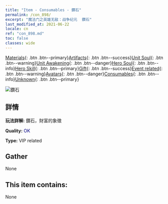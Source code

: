 ```yaml
---
title: "Item - Consumables - 鑽石"
permalink: /con_898/
excerpt: "魔法门之英雄无敌：战争纪元  鑽石"
last_modified_at: 2021-06-22
locale: cn
ref: "con_898.md"
toc: false
classes: wide
---
```

 [Materials](/ItemsCN/){: .btn .btn--primary}[Artifacts](/ItemsCN/Artifacts/){: .btn .btn--success}[Unit Soul](/ItemsCN/UnitSoul/){: .btn .btn--warning}[Unit Awakening](/ItemsCN/UnitAwakening/){: .btn .btn--danger}[Hero Soul](/ItemsCN/HeroSoul/){: .btn .btn--info}[Hero Skill](/ItemsCN/HeroSkill/){: .btn .btn--primary}[Gift](/ItemsCN/Gift/){: .btn .btn--success}[Event related](/ItemsCN/Events/){: .btn .btn--warning}[Avatars](/ItemsCN/Avatars/){: .btn .btn--danger}[Consumables](/ItemsCN/Consumables/){: .btn .btn--info}[Unknown](/ItemsCN/Unknown/){: .btn .btn--primary}

 ![鑽石](/images/t/i_102.png)

## 詳情
 **玩法詳解:** 鑽石，財富的象徵

 **Quality:** <span style="color: #000080">OK</span>

 **Type:** VIP related

## Gather

  None

## This item contains:

  None

